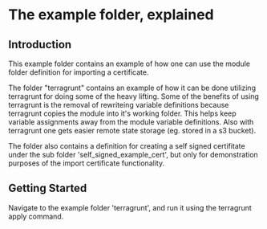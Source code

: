 # The example folder, explained

## Introduction
This example folder contains an example of how one can use the module folder definition for importing a certificate.

The folder "terragrunt" contains an example of how it can be done utilizing terragrunt for doing some of the heavy lifting. Some of the benefits of using terragrunt is the removal of rewriteing variable definitions because terragrunt copies the module into it's working folder. This helps keep variable assignments away from the module variable definitions. Also with terragrunt one gets easier remote state storage (eg. stored in a s3 bucket).

The folder also contains a definition for creating a self signed certifitate under the sub folder 'self_signed_example_cert', but only for demonstration purposes of the import certificate functionality.

## Getting Started
Navigate to the example folder 'terragrunt', and run it using the terragrunt apply command.